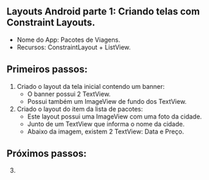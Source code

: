 ## Layouts Android parte 1: Criando telas com Constraint Layouts.
* Nome do App: Pacotes de Viagens.<br>
* Recursos: ConstraintLayout + ListView.

## Primeiros passos:
1. Criado o layout da tela inicial contendo um banner:
    - O banner possui 2 TextView.
    - Possui também um ImageView de fundo dos TextView.
2. Criado o layout do item da lista de pacotes:
    - Este layout possui uma ImageView com uma foto da cidade.
    - Junto de um TextView que informa o nome da cidade.
    - Abaixo da imagem, existem 2 TextView: Data e Preço.

## Próximos passos:
3.
